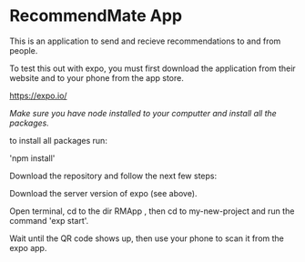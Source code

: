 # RecommendMate App

This is an application to send and recieve recommendations to and from people.

To test this out with expo, you must first download the application from their website and to your phone from the app store.

https://expo.io/

*Make sure you have node installed to your computter and install all the packages.*

to install all packages run:

'npm install'

Download the repository and follow the next few steps:

Download the server version of expo (see above).

Open terminal, cd to the dir RMApp , then cd to my-new-project and run the command 'exp start'.

Wait until the QR code shows up, then use your phone to scan it from the expo app.





